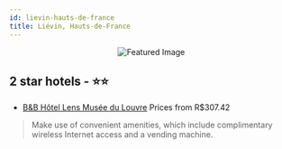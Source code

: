 ```yaml
---
id: lievin-hauts-de-france
title: Liévin, Hauts-de-France
---
```


<center><img src="https://i.travelapi.com/hotels/14000000/13330000/13326900/13326837/dcf1095e_z.jpg" alt="Featured Image" /></center>


##  2 star hotels - ⭐️⭐️

-    [B&B Hôtel Lens Musée du Louvre](https://us.hurb.com/hotels/lievin/b-b-hotel-lens-musee-du-louvre-JNP-JP210311?cmp=18055) Prices from R$307.42
   > Make use of convenient amenities, which include complimentary wireless Internet access and a vending machine.
